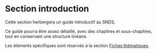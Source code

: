 # Section introduction

Cette section herbergera un guide introductif au SNDS.

Ce guide pourra être assez détaillé, avec des chapitres et sous-chapitres, tout en conservant une structure linéaire. 

Les éléments spécifiques sont réservés à la section [Fiches thématiques](../fiches/README.md). 
